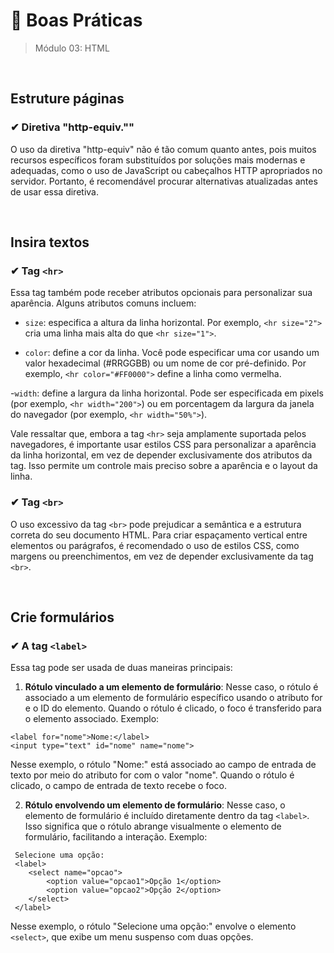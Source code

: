 # 📌 Boas Práticas
> Módulo 03: HTML

<br>

## Estruture páginas
### ✔ Diretiva "http-equiv.""
O uso da diretiva "http-equiv" não é tão comum quanto antes, pois muitos recursos específicos foram substituídos por soluções mais modernas e adequadas, como o uso de JavaScript ou cabeçalhos HTTP apropriados no servidor. Portanto, é recomendável procurar alternativas atualizadas antes de usar essa diretiva.

<br>

## Insira textos
### ✔ Tag ``<hr>``
Essa tag também pode receber atributos opcionais para personalizar sua aparência. Alguns atributos comuns incluem: 
- ``size``: especifica a altura da linha horizontal. Por exemplo, ``<hr size="2">`` cria uma linha mais alta do que ``<hr size="1">``. 

- ``color``: define a cor da linha. Você pode especificar uma cor usando um valor hexadecimal (#RRGGBB) ou um nome de cor pré-definido. Por exemplo, ``<hr color="#FF0000">`` define a linha como vermelha. 

-``width``: define a largura da linha horizontal. Pode ser especificada em pixels (por exemplo, ``<hr width="200">``) ou em porcentagem da largura da janela do navegador (por exemplo, ``<hr width="50%">``). 

Vale ressaltar que, embora a tag ``<hr>`` seja amplamente suportada pelos navegadores, é importante usar estilos CSS para personalizar a aparência da linha horizontal, em vez de depender exclusivamente dos atributos da tag. Isso permite um controle mais preciso sobre a aparência e o layout da linha.

### ✔ Tag ``<br> ``
O uso excessivo da tag ``<br>`` pode prejudicar a semântica e a estrutura correta do seu documento HTML. Para criar espaçamento vertical entre elementos ou parágrafos, é recomendado o uso de estilos CSS, como margens ou preenchimentos, em vez de depender exclusivamente da tag ``<br>``.

<br>

## Crie formulários
### ✔ A tag ``<label>`` 
Essa tag pode ser usada de duas maneiras principais: 

1) **Rótulo vinculado a um elemento de formulário**: Nesse caso, o rótulo é associado a um elemento de formulário específico usando o atributo for e o ID do elemento. Quando o rótulo é clicado, o foco é transferido para o elemento associado. Exemplo: 
```
<label for="nome">Nome:</label> 
<input type="text" id="nome" name="nome"> 
```
Nesse exemplo, o rótulo "Nome:" está associado ao campo de entrada de texto por meio do atributo for com o valor "nome". Quando o rótulo é clicado, o campo de entrada de texto recebe o foco.

2) **Rótulo envolvendo um elemento de formulário**: Nesse caso, o elemento de formulário é incluído diretamente dentro da tag ``<label>``. Isso significa que o rótulo abrange visualmente o elemento de formulário, facilitando a interação. Exemplo:
```
 Selecione uma opção: 
 <label> 
    <select name="opcao">  
        <option value="opcao1">Opção 1</option>  
        <option value="opcao2">Opção 2</option> 
    </select> 
 </label> 
 ```
 Nesse exemplo, o rótulo "Selecione uma opção:" envolve o elemento ``<select>``, que exibe um menu suspenso com duas opções.